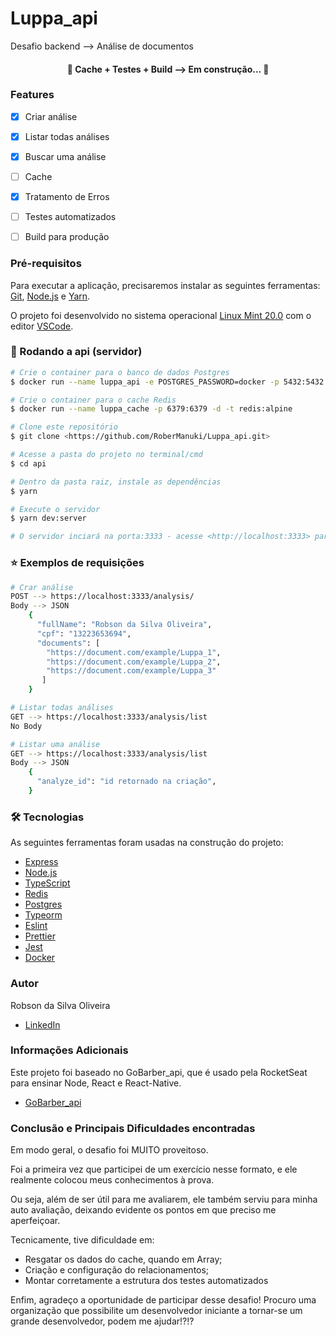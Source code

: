 # Luppa_api
Desafio backend --> Análise de documentos

<h4 align="center"> 
  🚧  Cache + Testes + Build --> Em construção...  🚧
</h4>

### Features

- [x] Criar análise
- [x] Listar todas análises
- [x] Buscar uma análise
- [ ] Cache
- [x] Tratamento de Erros
- [ ] Testes automatizados
- [ ] Build para produção


### Pré-requisitos

Para executar a aplicação, precisaremos instalar as seguintes ferramentas:
[Git](https://git-scm.com), [Node.js](https://nodejs.org/en/) e [Yarn](https://yarnpkg.com/). 

O projeto foi desenvolvido no sistema operacional [Linux Mint 20.0](https://linuxmint.com/) com o editor [VSCode](https://code.visualstudio.com/).


### 🎲 Rodando a api (servidor)

```bash
# Crie o container para o banco de dados Postgres
$ docker run --name luppa_api -e POSTGRES_PASSWORD=docker -p 5432:5432 -d postgres  

# Crie o container para o cache Redis
$ docker run --name luppa_cache -p 6379:6379 -d -t redis:alpine

# Clone este repositório
$ git clone <https://github.com/RoberManuki/Luppa_api.git>

# Acesse a pasta do projeto no terminal/cmd
$ cd api

# Dentro da pasta raiz, instale as dependências
$ yarn

# Execute o servidor
$ yarn dev:server

# O servidor inciará na porta:3333 - acesse <http://localhost:3333> para fazer as requisições.
```

### :star: Exemplos de requisições 

```bash
# Crar análise
POST --> https://localhost:3333/analysis/
Body --> JSON 
    { 
      "fullName": "Robson da Silva Oliveira", 
      "cpf": "13223653694", 	
      "documents": [
		"https://document.com/example/Luppa_1",
		"https://document.com/example/Luppa_2",
		"https://document.com/example/Luppa_3"
       ] 
    }

# Listar todas análises
GET --> https://localhost:3333/analysis/list
No Body

# Listar uma análise
GET --> https://localhost:3333/analysis/list
Body --> JSON 
    { 
      "analyze_id": "id retornado na criação", 
    }    
```


### 🛠 Tecnologias

As seguintes ferramentas foram usadas na construção do projeto:

- [Express](https://expressjs.com/pt-br/)
- [Node.js](https://nodejs.org/en/)
- [TypeScript](https://www.typescriptlang.org/)
- [Redis](https://redis.io/)
- [Postgres](https://www.postgresql.org/)
- [Typeorm](https://typeorm.io/#/)
- [Eslint](https://eslint.org/)
- [Prettier](https://prettier.io/)
- [Jest](https://jestjs.io/pt-BR/)
- [Docker](https://www.docker.com/)

### Autor

Robson da Silva Oliveira

- [LinkedIn](https://www.linkedin.com/in/robson-da-silva/)

### Informações Adicionais

Este projeto foi baseado no GoBarber_api, que é usado pela RocketSeat para ensinar Node, React e React-Native.

- [GoBarber_api](https://github.com/RoberManuki/GoBarber-api.git)

### Conclusão e Principais Dificuldades encontradas

Em modo geral, o desafio foi MUITO proveitoso. 

Foi a primeira vez que participei de um exercício nesse formato, e ele realmente colocou meus conhecimentos à prova.

Ou seja, além de ser útil para me avaliarem, ele também serviu para minha auto avaliação, deixando evidente os pontos em que preciso me aperfeiçoar.

Tecnicamente, tive dificuldade em:

- Resgatar os dados do cache, quando em Array;
- Criação e configuração do relacionamentos;
- Montar corretamente a estrutura dos testes automatizados

Enfim, agradeço a oportunidade de participar desse desafio!
Procuro uma organização que possibilite um desenvolvedor iniciante a tornar-se um grande desenvolvedor, podem me ajudar!?!?
